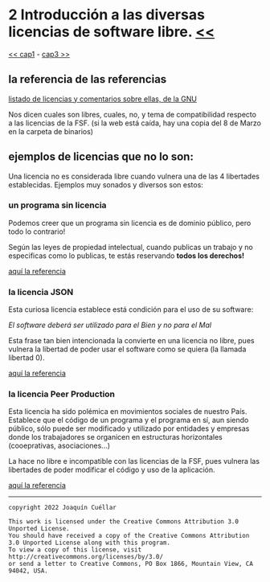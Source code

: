# 2 Introducción a las diversas licencias de software libre. [<<](../README.md)
[<< cap1](./capitulo1.md) - [cap3 >>](./capitulo3.md)

## la referencia de las referencias

[listado  de licencias y comentarios sobre ellas, de la GNU](https://www.gnu.org/licenses/license-list.html)

Nos dicen cuales son libres, cuales, no, y tema de compatibilidad respecto a las licencias de la FSF. (si la web está caída, hay una copia del 8 de Marzo en la carpeta de binarios)

## ejemplos de licencias que no lo son:

Una licencia no es considerada libre cuando vulnera una de las 4 libertades establecidas. Ejemplos muy sonados y diversos son estos:

### un programa sin licencia

Podemos creer que un programa sin licencia es de dominio público, pero todo lo contrario! 

Según las leyes de propiedad intelectual, cuando publicas un trabajo y no especificas como lo publicas, te estás reservando **todos los derechos!**

[aquí la referencia](https://www.gnu.org/licenses/license-list.html#NoLicense)

### la licencia JSON

Esta curiosa licencia establece está condición para el uso de su software:

*El software deberá ser utilizado para el Bien y no para el Mal*

Esta frase tan bien intencionada la convierte en una licencia no libre, pues vulnera la libertad de poder usar el software como se quiera (la llamada libertad 0).

[aquí la referencia](https://www.gnu.org/licenses/license-list.html#JSON)

### la licencia Peer Production

Esta licencia ha sido polémica en movimientos sociales de nuestro País. Establece que el código de un programa y el programa en sí, aun siendo público, sólo puede ser modificado y utilizado por entidades y empresas donde los trabajadores se organicen en estructuras horizontales (cooeprativas, asociaciones...)

La hace no libre e incompatible con las licencias de la FSF, pues vulnera las libertades de poder modificar el código y uso de la aplicación.

[aquí la referencia](https://www.gnu.org/licenses/license-list.html#PPL) 

***

```
copyright 2022 Joaquín Cuéllar

This work is licensed under the Creative Commons Attribution 3.0 Unported License. 
You should have received a copy of the Creative Commons Attribution 3.0 Unported License along with this program.
To view a copy of this license, visit http://creativecommons.org/licenses/by/3.0/
or send a letter to Creative Commons, PO Box 1866, Mountain View, CA 94042, USA.
```



